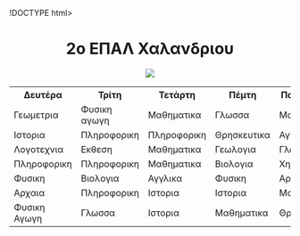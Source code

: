 !DOCTYPE html>
<html lang="en">

<head>
  <meta charset="UTF-8" />
  <meta name="viewport" content="width=device-width, initial-scale=1.0" />
  <link rel="stylesheet" href="style.css" />
  <title>2ο ΕΠΑΛ Χαλανδριου</title>
</head>

<body>
  <center>
    <h1> 2o ΕΠΑΛ Χαλανδριου </h1>
     <img src=https://lh3.googleusercontent.com/p/AF1QipN1GQTNAQm5388R8NI9eKAF54JNrbcCi-4FsASj=s680-w680-h510>
       <table>
  <tr>
    <th>Δευτέρα</th>
    <th>Τρίτη</th>
    <th>Τετάρτη</th>
    <th>Πέμτη</th>
    <th>Παρασκευή</th>    
  </tr>
  <tr>
    <td>Γεωμετρια</td>
    <td>Φυσικη αγωγη</td>
    <td>Μαθηματικα</td>
    <td>Γλωσσα</td>
    <td>Μουσικη</td>
  </tr>
  <tr>
    <td>Ιστορια</td>
    <td>Πληροφορικη</td>
    <td>Πληροφορικη</td>
    <td>Θρησκευτικα</td>
    <td>Αγγλικα</td>
  </tr>
  <tr>
    <td>Λογοτεχνια</td>
    <td>Εκθεση</td>
    <td>Μαθηματικα</td>
    <td>Γεωλογια</td>
    <td>Γλωσσα</td>
         </tr>
         <tr>
    <td>Πληροφορικη</td>
    <td>Πληροφορικη</td>
    <td>Μαθηματικα</td>
    <td>Βιολογια</td>
    <td>Χημεια</td>
         </tr>
         <tr>
    <td>Φυσικη</td>
    <td>Βιολογια</td>
    <td>Αγγλικα</td>
    <td>Φυσικη</td>
    <td>Αρχαια</td>
         </tr>
         <tr>
    <td>Αρχαια</td>
    <td>Πληροφορικη</td>
    <td>Ιστορια</td>
    <td>Ιστορια</td>
    <td>Μαθηματικα</td>
         </tr>
         <tr>
    <td>Φυσικη Αγωγη</td>
    <td>Γλωσσα</td>
    <td>Ιστορια</td>
    <td>Μαθηματικα</td>
    <td>Θρησκευτικα</td>
         </tr>
</table>
  </center>
 </body>

</html>
